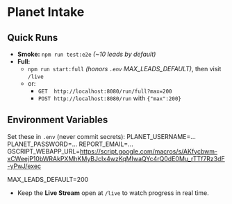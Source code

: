 # Planet Intake

## Quick Runs

- **Smoke:** `npm run test:e2e` *(~10 leads by default)*
- **Full:** 
  - `npm run start:full` *(honors `.env` MAX_LEADS_DEFAULT)*, then visit `/live`
  - or:
    - `GET  http://localhost:8080/run/full?max=200`
    - `POST http://localhost:8080/run` with `{"max":200}`

## Environment Variables

Set these in `.env` (never commit secrets):
PLANET_USERNAME=...
PLANET_PASSWORD=...
REPORT_EMAIL=...
GSCRIPT_WEBAPP_URL=https://script.google.com/macros/s/AKfycbwm-xCWeejP10bWRAkPXMhKMyBJcIx4wzKqMIwaQYc4rQ0dE0Mu_rTTf7Rz3dF-yPwJ/exec

MAX_LEADS_DEFAULT=200


- Keep the **Live Stream** open at `/live` to watch progress in real time.